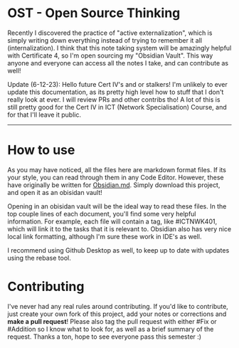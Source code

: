# OST - Open Source Thinking

Recently I discovered the practice of "active externalization", which is simply writing down everything instead of trying to remember it all (internalization). I think that this note taking system will be amazingly helpful with Certificate 4, so I'm open sourcing my "Obsidian Vault". This way anyone and everyone can access all the notes I take, and can contribute as well! 

Update (6-12-23): Hello future Cert IV's and or stalkers! I'm unlikely to ever update this documentation, as its pretty high level how to stuff that I don't really look at ever. I will review PRs and other contribs tho! A lot of this is still pretty good for the Cert IV in ICT (Network Specialisation) Course, and for that I'll leave it public. 

---

# How to use

As you may have noticed, all the files here are markdown format files. If its your style, you can read through them in any Code Editor. However, these have originally be written for [Obsidian.md](https://obsidian.md/). Simply download this project, and open it as an obisidan vault!

Opening in an obisidan vault will be the ideal way to read these files. In the top couple lines of each document, you'll find some very helpful information. For example, each file will contain a tag, like #ICTNWK401, which will link it to the tasks that it is relevant to. 
Obsidian also has very nice local link formatting, although I'm sure these work in IDE's as well.

I recommend using Github Desktop as well, to keep up to date with updates using the rebase tool. 

# Contributing

I've never had any real rules around contributing. If you'd like to contribute, just create your own fork of this project, add your notes or corrections and **make a pull request**! Please also tag the pull request with either #Fix or #Addition so I know what to look for, as well as a brief summary of the request. Thanks a ton, hope to see everyone pass this semester :)
